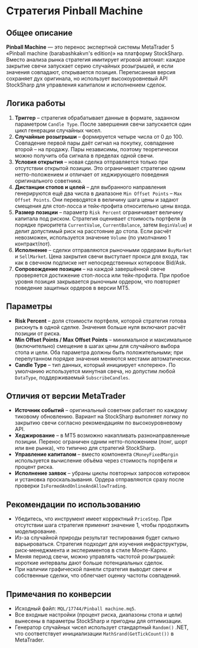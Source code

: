 # Стратегия Pinball Machine

## Общее описание
**Pinball Machine** — это перенос экспертной системы MetaTrader 5 «Pinball machine (barabashkakvn's edition)» на платформу StockSharp. Вместо анализа рынка стратегия имитирует игровой автомат: каждое закрытие свечи запускает серию случайных розыгрышей, и если значения совпадают, открывается позиция. Переписанная версия сохраняет дух оригинала, но использует высокоуровневый API StockSharp для управления капиталом и исполнением сделок.

## Логика работы
1. **Триггер** – стратегия обрабатывает данные в формате, заданном параметром `Candle Type`. После завершения свечи запускается один цикл генерации случайных чисел.
2. **Случайные розыгрыши** – формируется четыре числа от 0 до 100. Совпадение первой пары даёт сигнал на покупку, совпадение второй – на продажу. Пары независимы, поэтому теоретически можно получить оба сигнала в пределах одной свечи.
3. **Условия открытия** – новая сделка отправляется только при отсутствии открытой позиции. Это ограничивает стратегию одним нетто-положением и отличает от хеджирующего поведения оригинального советника.
4. **Дистанции стопов и целей** – для выбранного направления генерируются ещё два числа в диапазоне `Min Offset Points` – `Max Offset Points`. Они переводятся в величину шага цены и задают смещения для стоп-лосса и тейк-профита относительно цены входа.
5. **Размер позиции** – параметр `Risk Percent` ограничивает величину капитала под риском. Стратегия оценивает стоимость портфеля (в порядке приоритета `CurrentValue`, `CurrentBalance`, затем `BeginValue`) и делит допустимый риск на расстояние до стопа. Если расчёт невозможен, используется значение `Volume` (по умолчанию 1 контракт/лот).
6. **Исполнение** – сделки отправляются рыночными ордерами `BuyMarket` и `SellMarket`. Цена закрытия свечи выступает прокси для входа, так как в свечном подписке нет непосредственных котировок Bid/Ask.
7. **Сопровождение позиции** – на каждой завершённой свече проверяется достижение стоп-лосса или тейк-профита. При пробое уровня позиция закрывается рыночным ордером, что повторяет поведение защитных ордеров в версии MT5.

## Параметры
- **Risk Percent** – доля стоимости портфеля, которой стратегия готова рискнуть в одной сделке. Значения больше нуля включают расчёт позиции от риска.
- **Min Offset Points / Max Offset Points** – минимальное и максимальное (включительно) смещение в шагах цены для случайного выбора стопа и цели. Оба параметра должны быть положительными; при перепутанном порядке значения меняются местами автоматически.
- **Candle Type** – тип данных, который инициирует «лотерею». По умолчанию используется минутная свеча, но допустим любой `DataType`, поддерживаемый `SubscribeCandles`.

## Отличия от версии MetaTrader
- **Источник событий** – оригинальный советник работает по каждому тиковому обновлению. Вариант на StockSharp выполняет логику по закрытию свечи согласно рекомендациям по высокоуровневому API.
- **Хеджирование** – в MT5 возможно накапливать разнонаправленные позиции. Перенос ограничен одним нетто-положением (лонг, шорт или вне рынка), что типично для стратегий StockSharp.
- **Управление капиталом** – вместо компонента `CMoneyFixedMargin` используется вычисление объёма через стоимость портфеля и процент риска.
- **Исполнение заявок** – убраны циклы повторных запросов котировок и установка проскальзывания. Ордера отправляются сразу после проверки `IsFormedAndOnlineAndAllowTrading`.

## Рекомендации по использованию
- Убедитесь, что инструмент имеет корректный `PriceStep`. При отсутствии шага стратегия применит значение 1, чтобы продолжить моделирование.
- Из-за случайной природы результат тестирования будет сильно варьироваться. Стратегия подходит для изучения инфраструктуры, риск-менеджмента и экспериментов в стиле Монте-Карло.
- Меняя период свечи, можно управлять частотой розыгрышей: короткие интервалы дают больше потенциальных сделок.
- При наличии графической панели стратегия выводит свечи и собственные сделки, что облегчает оценку частоты совпадений.

## Примечания по конверсии
- Исходный файл: `MQL/17744/Pinball machine.mq5`.
- Все входные настройки (процент риска, диапазоны стопа и цели) вынесены в параметры StockSharp и пригодны для оптимизации.
- Генератор случайных чисел использует стандартный `Random()` .NET, что соответствует инициализации `MathSrand(GetTickCount())` в MetaTrader.
